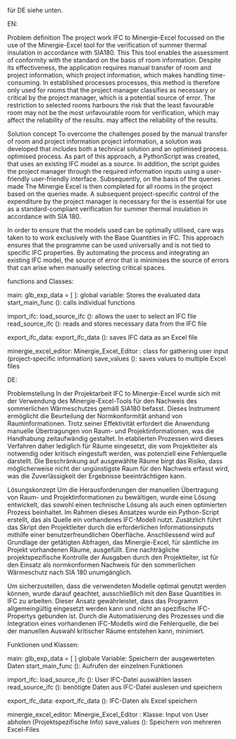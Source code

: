 für DE siehe unten.

EN:

Problem definition
The project work IFC to Minergie-Excel focussed on the use of the Minergie-Excel tool 
for the verification of summer thermal insulation in accordance with SIA180. This 
This tool enables the assessment of conformity with the standard on the basis of room information.
Despite its effectiveness, the application requires manual transfer of room and project information, which 
project information, which makes handling time-consuming. In established processes 
processes, this method is therefore only used for rooms that the project manager classifies as necessary 
or critical by the project manager, which is a potential source of error.
The restriction to selected rooms harbours the risk that the least favourable room may not be 
the most unfavourable room for verification, which may affect the reliability of the results. 
may affect the reliability of the results.


Solution concept
To overcome the challenges posed by the manual transfer of room and project information 
project information, a solution was developed that includes both a technical solution and an optimised process. 
optimised process. As part of this approach, a PythonScript was created, 
that uses an existing IFC model as a source. In addition, the script guides the 
project manager through the required information inputs using a user-friendly 
user-friendly interface. Subsequently, on the basis of the queries made 
The Minergie Excel is then completed for all rooms in the project based on the queries made. A 
subsequent project-specific control of the expenditure by the project manager is necessary for the 
is essential for use as a standard-compliant verification for summer thermal insulation in accordance with SIA 180.

In order to ensure that the models used can be optimally utilised, care was taken to 
to work exclusively with the Base Quantities in IFC. This approach ensures that 
the programme can be used universally and is not tied to specific IFC properties. 
By automating the process and integrating an existing IFC model, the source of error that is 
minimises the source of errors that can arise when manually selecting critical spaces.


functions and Classes:

main:
  glb_exp_data = [ ]: global variable: Stores the evaluated data
  start_main_func (): calls individual functions

import_ifc:
  load_source_ifc (): allows the user to select an IFC file
  read_source_ifc (): reads and stores necessary data from the IFC file

export_ifc_data:
  export_ifc_data (): saves IFC data as an Excel file

minergie_excel_editor:
  Minergie_Excel_Editor : class for gathering user input (project-specific information)
  save_values (): saves values to multiple Excel files




DE:

Problemstellung
In der Projektarbeit IFC to Minergie-Excel wurde sich mit der Verwendung des Minergie-Excel-Tools 
für den Nachweis des sommerlichen  Wärmeschutzes gemäß SIA180 befasst. Dieses 
Instrument ermöglicht die Beurteilung der Normkonformität anhand von Rauminformationen.
Trotz seiner Effektivität erfordert die Anwendung  manuelle Übertragungen von Raum- und 
Projektinformationen, was die Handhabung zeitaufwändig gestaltet. In etablierten Prozessen 
wird dieses Verfahren daher lediglich für Räume eingesetzt, die vom Projektleiter als notwendig 
oder kritisch eingestuft werden, was potenziell eine Fehlerquelle darstellt.
Die Beschränkung auf ausgewählte Räume birgt das Risiko, dass möglicherweise nicht der 
ungünstigste Raum für den Nachweis erfasst wird, was die Zuverlässigkeit der Ergebnisse 
beeinträchtigen kann.


Lösungskonzept
Um die Herausforderungen der manuellen Übertragung von Raum- und Projektinformationen 
zu bewältigen, wurde eine Lösung entwickelt, das sowohl einen technische Lösung als auch einen 
optimierten Prozess beinhaltet. Im Rahmen dieses Ansatzes wurde ein Python-Script erstellt, 
das als Quelle ein vorhandenes IFC-Modell nutzt. Zusätzlich führt das Skript den 
Projektleiter durch die erforderlichen Informationsinputs mithilfe einer 
benutzerfreundlichen Oberfläche. Anschliessend wird auf Grundlage der getätigten 
Abfragen, das Minergie-Excel, für sämtliche im Projekt vorhandenen Räume, ausgefüllt. Eine 
nachträgliche projektspezifische Kontrolle der Ausgaben durch den Projektleiter, ist für den 
Einsatz als normkonformen Nachweis für den sommerlichen Wärmeschutz nach SIA 180 unumgänglich.

Um sicherzustellen, dass die verwendeten Modelle optimal genutzt werden können, wurde darauf 
geachtet, ausschließlich mit den Base Quantities in IFC zu arbeiten. Dieser Ansatz gewährleistet, dass 
das Programm allgemeingültig eingesetzt werden kann und nicht an spezifische IFC-Propertys gebunden ist. 
Durch die Automatisierung des Prozesses und die Integration eines vorhandenen IFC-Modells wird 
die Fehlerquelle, die bei der manuellen Auswahl kritischer Räume entstehen kann, minimiert.


Funktionen und Klassen:

main:
  glb_exp_data = [ ] globale Variable: Speichern der ausgewerteten Daten
  start_main_func (): Aufrufen der einzelnen Funktionen

import_ifc:
  load_source_ifc (): User IFC-Datei auswählen lassen
  read_source_ifc (): benötigte Daten aus IFC-Datei auslesen und speichern

export_ifc_data:
  export_ifc_data (): IFC-Daten als Excel speichern

minergie_excel_editor:
  Minergie_Excel_Editor : Klasse: Input von User abholen (Projektspezifische Info)
  save_values (): Speichern von mehreren Excel-Files
